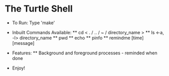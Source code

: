 # The Turtle Shell

* To Run:
Type 'make'

* Inbuilt Commands Available:
** cd < . / .. / ~ / directory_name > 
** ls <-a, -l> directory_name
** pwd
** echo
** pinfo <pid> 
** remindme [time] [message]

* Features:
** Background and foreground processes - reminded when done

* Enjoy!

